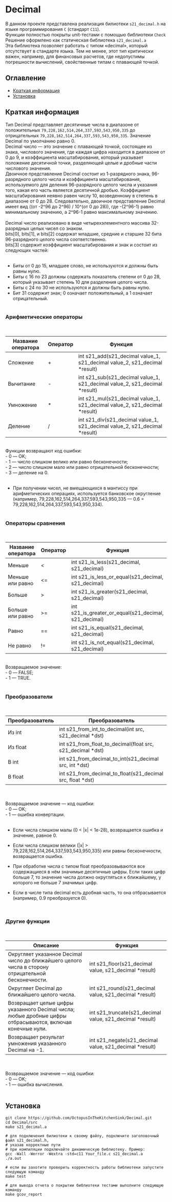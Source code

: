 # Decimal

В данном проекте представлена реализация билиотеки ```s21_decimal.h``` на языке программирования ```С``` (стандарт ```С11```). <br>
Функции полностью покрыты unit-тестами c помощью библиотеки ```Check```<br>
Решение оформлено как статическая библиотека ```s21_decimal.a```<br>
Эта библиотека позволяет работать с типом «decimal», который отсутствует в стандарте языка. Тем не менее, этот тип критически важен, например, для финансовых расчетов, где недопустимы погрешности вычислений, свойственные типам с плавающей точкой.

## Оглавление 
- [Краткая информация](#-краткая-информация)
- [Установка](#-установка)

## Краткая информация

Тип Decimal представляет десятичные числа в диапазоне от положительных ```79,228,162,514,264,337,593,543,950,335``` до отрицательных ```79,228,162,514,264,337,593,543,950,335```. Значение Decimal по умолчанию равно 0.<br>
Decimal число — это значение с плавающей точкой, состоящее из знака, числового значения, где каждая цифра находится в диапазоне от 0 до 9, и коэффициента масштабирования, который указывает положение десятичной точки, разделяющей целые и дробные части числового значения.<br>
Двоичное представление Decimal состоит из 1-разрядного знака, 96-разрядного целого числа и коэффициента масштабирования, используемого для деления 96-разрядного целого числа и указания того, какая его часть является десятичной дробью. Коэффициент масштабирования неявно равен числу 10, возведенному в степень в диапазоне от 0 до 28. Следовательно, двоичное представление Decimal имеет вид ((от -2^96 до 2^96) / 10^(от 0 до 28)), где -(2^96-1) равно минимальному значению, а 2^96-1 равно максимальному значению.<br><br>
Decimal число реализовано в виде четырехэлементного массива 32-разрядных целых чисел со знаком.<br>
bits[0], bits[1], и bits[2] содержат младшие, средние и старшие 32 бита 96-разрядного целого числа соответственно.<br>
bits[3] содержит коэффициент масштабирования и знак и состоит из следующих частей:
<br><br>
- Биты от 0 до 15, младшее слово, не используются и должны быть равны нулю.<br>
- Биты с 16 по 23 должны содержать показатель степени от 0 до 28, который указывает степень 10 для разделения целого числа.<br>
- Биты с 24 по 30 не используются и должны быть равны нулю.<br>
- Бит 31 содержит знак; 0 означает положительный, а 1 означает отрицательный.<br><br>
### Арифметические операторы
<br>

Название оператора|Оператор|Функция
-|-|-
Сложение|+|int s21_add(s21_decimal value_1, s21_decimal value_2, s21_decimal *result)
Вычитание|-|int s21_sub(s21_decimal value_1, s21_decimal value_2, s21_decimal *result)
Умножение|*|int s21_mul(s21_decimal value_1, s21_decimal value_2, s21_decimal *result)
Деление|/|int s21_div(s21_decimal value_1, s21_decimal value_2, s21_decimal *result)

<br>
Функции возвращают код ошибки:
<br>
- 0 — OK;<br>
- 1 — число слишком велико или равно бесконечности;<br>
- 2 — число слишком мало или равно отрицательной бесконечности;<br>
- 3 — деление на 0.
<br><br>

* При получении чисел, не вмещающихся в мантиссу при арифметических операциях, используется банковское округление (например, 79,228,162,514,264,337,593,543,950,335 — 0.6 = 79,228,162,514,264,337,593,543,950,334).<br><br>

### Операторы сравнения 
<br>

Название оператора|Оператор|Функция
-|-|-
Меньше|<|int s21_is_less(s21_decimal, s21_decimal)
Меньше или равно|<=|int s21_is_less_or_equal(s21_decimal, s21_decimal)
Больше|>|int s21_is_greater(s21_decimal, s21_decimal)
Больше или равно|>=|int s21_is_greater_or_equal(s21_decimal, s21_decimal)
Равно|==|int s21_is_equal(s21_decimal, s21_decimal)
Не равно|!=|int s21_is_not_equal(s21_decimal, s21_decimal)

<br>
Возвращаемое значение:<br>
- 0 — FALSE;<br>
- 1 — TRUE.
<br><br>

### Преобразователи
<br>

Преобразователь|Преобразователь
-|-
Из int|int s21_from_int_to_decimal(int src, s21_decimal *dst)
Из float|int s21_from_float_to_decimal(float src, s21_decimal *dst)
В int|int s21_from_decimal_to_int(s21_decimal src, int *dst)
В float|int s21_from_decimal_to_float(s21_decimal src, float *dst)

<br>
<br>
Возвращаемое значение — код ошибки:<br>
- 0 — OK;<br>
- 1 — ошибка конвертации.<br><br>

* Если числа слишком малы (0 < |x| < 1e-28), возвращается ошибка и значение, равное 0.

* Если числа слишком велики (|x| > 79,228,162,514,264,337,593,543,950,335) или равны бесконечности, возвращается ошибка.

* При обработке числа с типом float преобразовываются все содержащиеся в нём значимые десятичные цифры. Если таких цифр больше 7, то значение числа должно округляться к ближайшему, у которого не больше 7 значимых цифр.
* Если в числе типа decimal есть дробная часть, то она отбрасывается (например, 0.9 преобразуется 0).

<br>

### Другие функции

<br>

Описание|Функция
-|-
Округляет указанное Decimal число до ближайшего целого числа в сторону отрицательной бесконечности.|int s21_floor(s21_decimal value, s21_decimal *result)
Округляет Decimal до ближайшего целого числа.|int s21_round(s21_decimal value, s21_decimal *result)
Возвращает целые цифры указанного Decimal числа; любые дробные цифры отбрасываются, включая конечные нули.|int s21_truncate(s21_decimal value, s21_decimal *result)
Возвращает результат умножения указанного Decimal на -1.|int s21_negate(s21_decimal value, s21_decimal *result)

<br>
<br>
Возвращаемое значение — код ошибки:<br>
- 0 — OK;<br>
- 1 — ошибка вычисления.<br><br>

## Установка
```
git clone https://github.com/OctopusInTheKitchenSink/Decimal.git
cd Decimal/src
make s21_decimal.a

# для подключения билиотеки к своему файлу, подключите заголовочный файл s21_decimal.h,
# указав корректные пути
# при компиляции подключайте динамическую библиотеку. Пример:
gcc -Wall -Werror -Wextra -std=c11 Your_file.c s21_decimal.a
./a.out

# если вы захотите проверить корректность работы библиотеки запустите следующую команду
make test

# для вывода отчета о покрытии библиотеки тестами выполните следующую команду
make gcov_report
```
